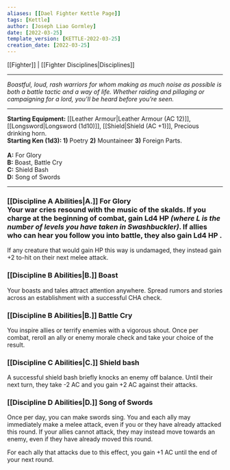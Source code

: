 ```yaml
---
aliases: [[Dael Fighter Kettle Page]]
tags: [Kettle]
author: [Joseph Liao Gormley]
date: [2022-03-25]
template_version: [KETTLE-2022-03-25]
creation_date: [2022-03-25]
---
```

[[Fighter]] | [[Fighter Disciplines|Disciplines]]
___
*Boastful, loud, rash warriors for whom making as much noise as possible is both a battle tactic and a way of life. Whether raiding and pillaging or campaigning for a lord, you’ll be heard before you’re seen.*
___
**Starting Equipment:** [[Leather Armour|Leather Armour (AC 12)]], [[Longsword|Longsword (1d10)]], [[Shield|Shield (AC +1)]], Precious drinking horn.<br>**Starting Ken (1d3): 1)** Poetry **2)** Mountaineer **3)** Foreign Parts.<br><br>**A:** For Glory<br>**B:** Boast, Battle Cry<br>**C:** Shield Bash<br>**D:** Song of Swords
___
### [[Discipline A Abilities|A.]] For Glory<br>Your war cries resound with the music of the skalds. If you charge at the beginning of combat, gain Ld4 HP *(where L is the number of levels you have taken in Swashbuckler)*. If allies who can hear you follow you into battle, they also gain Ld4 HP .

If any creature that would gain HP this way is undamaged, they instead gain +2 to-hit on their next melee attack.

### [[Discipline B Abilities|B.]] Boast
Your boasts and tales attract attention anywhere. Spread rumors and stories across an establishment with a successful CHA check.

### [[Discipline B Abilities|B.]] Battle Cry
You inspire allies or terrify enemies with a vigorous shout. Once per combat, reroll an ally or enemy morale check and take your choice of the result.

### [[Discipline C Abilities|C.]] Shield bash
A successful shield bash briefly knocks an enemy off balance. Until their next turn, they take -2 AC and you gain +2 AC against their attacks.

### [[Discipline D Abilities|D.]] Song of Swords
Once per day, you can make swords sing. You and each ally may immediately make a melee attack, even if you or they have already attacked this round. If your allies cannot attack, they may instead move towards an enemy, even if they have already moved this round. 

For each ally that attacks due to this effect, you gain +1 AC until the end of your next round. 
